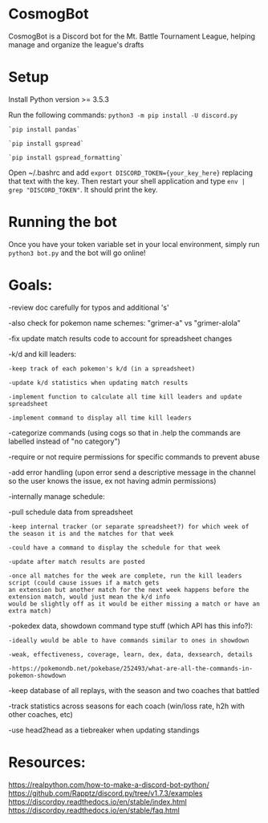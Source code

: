 # CosmogBot
CosmogBot is a Discord bot for the Mt. Battle Tournament League, helping manage and organize the league's drafts

# Setup
Install Python version >= 3.5.3

Run the following commands:
    `python3 -m pip install -U discord.py`

    `pip install pandas`
    
    `pip install gspread`
    
    `pip install gspread_formatting`

Open ~/.bashrc and add `export DISCORD_TOKEN={your_key_here}` replacing that text with the key.
Then restart your shell application and type `env | grep "DISCORD_TOKEN"`. It should print the key.

# Running the bot
Once you have your token variable set in your local environment, simply run `python3 bot.py` and the bot will go online!

# Goals:
-review doc carefully for typos and additional 's'

-also check for pokemon name schemes: "grimer-a" vs "grimer-alola"

-fix update match results code to account for spreadsheet changes

-k/d and kill leaders:

    -keep track of each pokemon's k/d (in a spreadsheet)
    
    -update k/d statistics when updating match results
    
    -implement function to calculate all time kill leaders and update spreadsheet
    
    -implement command to display all time kill leaders
-categorize commands (using cogs so that in .help the commands are labelled instead of "no category")

-require or not require permissions for specific commands to prevent abuse

-add error handling (upon error send a descriptive message in the channel so the user knows the issue, ex not having admin permissions)

-internally manage schedule:

-pull schedule data from spreadsheet

    -keep internal tracker (or separate spreadsheet?) for which week of the season it is and the matches for that week
    
    -could have a command to display the schedule for that week
    
    -update after match results are posted
    
    -once all matches for the week are complete, run the kill leaders script (could cause issues if a match gets 
    an extension but another match for the next week happens before the extension match, would just mean the k/d info
    would be slightly off as it would be either missing a match or have an extra match)

-pokedex data, showdown command type stuff (which API has this info?):
    
    -ideally would be able to have commands similar to ones in showdown
    
    -weak, effectiveness, coverage, learn, dex, data, dexsearch, details
    
    -https://pokemondb.net/pokebase/252493/what-are-all-the-commands-in-pokemon-showdown

-keep database of all replays, with the season and two coaches that battled

-track statistics across seasons for each coach (win/loss rate, h2h with other coaches, etc)

-use head2head as a tiebreaker when updating standings


# Resources:
https://realpython.com/how-to-make-a-discord-bot-python/
https://github.com/Rapptz/discord.py/tree/v1.7.3/examples
https://discordpy.readthedocs.io/en/stable/index.html
https://discordpy.readthedocs.io/en/stable/faq.html
